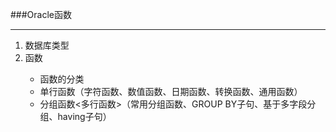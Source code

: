 ###Oracle函数
<hr>
<ol>
<li>数据库类型</li>
<li>函数</li>

*  函数的分类
* 单行函数（字符函数、数值函数、日期函数、转换函数、通用函数）
* 分组函数<多行函数>（常用分组函数、GROUP BY子句、基于多字段分组、having子句）

